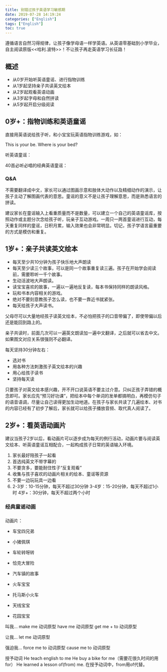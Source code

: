 ```yaml
---
title: 别错过孩子英语学习敏感期
date: 2019-07-28 14:19:24
categories: ["English"]
tags: ["English"]
toc: true
---
```


遵循语言自然习得规律，让孩子像学母语一样学英语。从英语零基础到小学毕业，自主阅读原版<<哈利.波特>>！不让孩子再走英语学习长征路！

<!-- more -->

## 概述

- 从0岁开始听英语童谣、进行指物训练
- 从1岁起坚持亲子共读英文绘本
- 从2岁起观看英语动画
- 从3岁起字母和自然拼读
- 从5岁起开启分级阅读

## 0岁+：指物训练和英语童谣

直接用英语说给孩子听，和小宝宝玩英语指物训练游戏，如：

This is your be. Where is your bed?

听英语童谣：

40首必听必唱的经典英语童谣：

### Q&A

不需要翻译成中文，家长可以通过图画示意和肢体大动作以及精细动作的演示，让孩子主动了解图画代表的意思。童谣的意义不是让孩子理解意思，而是熟悉语言的拼读。

建议家长在童谣输入上看重质量而不是数量，可以建立一个自己的英语童谣库，按照动作或主题分次念给孩子听，玩亲子互动游戏。一周只一两首童谣进行互动，每天重复同样的童谣，日积月累，输入效果也会非常明显。切记，孩子学语言最重要的方式是模仿和重复。

## 1岁+：亲子共读英文绘本

- 每天至少共10分钟为孩子快乐地大声朗读
- 每天至少读三个故事，可以是同一个故事重复读三遍。孩子在开始学会阅读前，需要聆听一千个故事。
- 生动活波地大声朗读。
- 读宝宝喜欢的故事，一遍以一遍地反复读，每本书保持同样的朗读风格。
- 玩和书本内容相关的游戏。
- 绝对不要刻意教孩子怎么读，也不要一靠近书就紧张。
- 每天给孩子大声读书。

父母尽可以大量地经孩子读英文绘本，不必怕把孩子的口音带偏了，即使带偏以后还是能回到路上的。

亲子共读时，前面几次可以一遍英文朗读加一遍中文翻译，之后就可以省去中文。如果图文对应关系很强则不必翻译。

每天坚持30分钟左右：

* 选对书
* 用各种方法刺激孩子英文绘本的兴趣
* 用心给孩子读书
* 坚持每天读

只要孩子对英文绘本感兴趣，开不开口说英语不要主过介意。只纠正孩子弄错的概念即可。家长应先“预习好功课”，把绘本中每个单词的发单都搞明白，再模仿句子的语音语调，尽量让自己读得更加生动地道。在孩子与家长共读了几遍绘本、对书的内容已经有了初步了解后，家长就可以给孩子播放音频、取代真人阅读了。

## 2岁+：看英语动画片

建议当孩子2岁以后，看动画片可以逐步成为每天的例行活动，动画片要与阅读英文绘本、听英语童谣互相配合，一起构成孩子日常的英语输入环境。

1. 家长最好陪孩子一起看
2. 首选纯英文不带字幕的
3. 不要贪多，要能耐住性子“反复观看”
4. 收集与孩子喜欢的动画片相关的绘本、童谣等资源
5. 不要一边玩玩具一边看
6. 2-3岁：10-15分钟，每天不超过30分钟 3-4岁：15-20分钟，每天不超过1小时 4岁+：30分钟，每天不超过两个小时

### 经典童谣动画

### 

动画片：

- 车宝四兄弟
- 小猪佩琪

- 车轮转呀转
- 恰克大冒险
- 汽车镇的故事
- 火车宝宝
- 托马斯小火车
- 天线宝宝
- 花园宝宝



叫我...
make me 动词原型
have me 动词原型
get me + to 动词原型

让我...
let me 动词原型

强迫我...
force me to 动词原型
cause me to 动词原型

授予动词
He teach english to me
He buy a bike for me（需要花很久时间的用for）
He learned a lesson of(from) me. 在授予动词中，from用of代替。